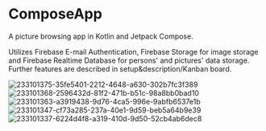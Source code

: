 # ComposeApp
A picture browsing app in Kotlin and Jetpack Compose.

Utilizes Firebase E-mail Authentication, Firebase Storage for image storage and Firebase Realtime Database for persons' and pictures' data storage.
Further features are described in setup&description/Kanban board.

![233101375-35fe5401-2212-4648-a630-302b7fc3f389](https://github.com/loncark/InstagramClone/assets/48281855/a8b8e853-f081-43ea-8785-8c42455ab435)
![233101368-2596432d-81f2-471b-b51c-98a8bb0bad10](https://github.com/loncark/InstagramClone/assets/48281855/b006ab4b-8d28-47e8-822d-43193b79aa6c)
![233101363-a3919438-9d76-4ca5-996e-9abfb6537e1b](https://github.com/loncark/InstagramClone/assets/48281855/76ee4dc7-a47b-4497-a165-0ca038867d6f)
![233101347-cf73a285-237a-40e1-9d59-beb5a64b9e39](https://github.com/loncark/InstagramClone/assets/48281855/0ebd940e-7032-416d-aa37-5885a42db20a)
![233101337-6224d4f8-a319-410d-9d50-52cb4ab6dec8](https://github.com/loncark/InstagramClone/assets/48281855/9f001280-7bc4-4d41-b2dc-73b2a26f14c7)
